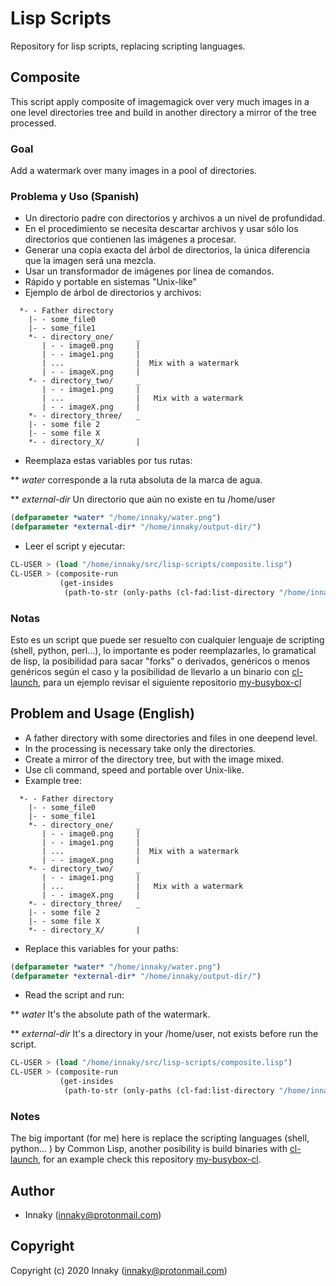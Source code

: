 # Lisp Scripts

Repository for lisp scripts, replacing scripting languages.

## Composite

This script apply composite of imagemagick over very much images in a one level directories tree
and build in another directory a mirror of the tree processed.

### Goal

Add a watermark over many images in a pool of directories.

### Problema y Uso (Spanish)

* Un directorio padre con directorios y archivos a un nivel de profundidad.
* En el procedimiento se necesita descartar archivos y usar sólo los directorios que contienen las imágenes a procesar.
* Generar una copia exacta del árbol de directorios, la única diferencia que la imagen será una mezcla.
* Usar un transformador de imágenes por línea de comandos.
* Rápido y portable en sistemas "Unix-like"
* Ejemplo de árbol de directorios y archivos:
``` 
  *- - Father directory 
    |- - some_file0
    |- - some_file1
    *- - directory_one/     _
       | - - image0.png     |
       | - - image1.png     |
       | ...                |  Mix with a watermark
       | - - imageX.png     |
    *- - directory_two/     _
       | - - image1.png     |
       | ...                |   Mix with a watermark
       | - - imageX.png     |
    *- - directory_three/   _
    |- - some file 2
    |- - some file X
    *- - directory_X/       |
```

* Reemplaza estas variables por tus rutas:

** *water* corresponde a la ruta absoluta de la marca de agua.

** *external-dir* Un directorio que aún no existe en tu /home/user


```lisp
(defparameter *water* "/home/innaky/water.png")
(defparameter *external-dir* "/home/innaky/output-dir/")
```

* Leer el script y ejecutar:

```lisp
CL-USER > (load "/home/innaky/src/lisp-scripts/composite.lisp")
CL-USER > (composite-run
           (get-insides
            (path-to-str (only-paths (cl-fad:list-directory "/home/innaky/father_directory/")))))
```

### Notas 

Esto es un script que puede ser resuelto con cualquier lenguaje de scripting (shell, python, perl...),
lo importante es poder reemplazarles, lo gramatical de lisp, la posibilidad para sacar "forks" o
derivados, genéricos o menos genéricos según el caso y la
posibilidad de llevarlo a un binario con [cl-launch](https://github.com/fare/cl-launch), para un
ejemplo revisar el siguiente repositorio [my-busybox-cl](https://github.com/innaky/my-busybox-cl)

## Problem and Usage (English)

* A father directory with some directories and files in one deepend level.
* In the processing is necessary take only the directories.
* Create a mirror of the directory tree, but with the image mixed.
* Use cli command, speed and portable over Unix-like.
* Example tree:

``` 
  *- - Father directory 
    |- - some_file0
    |- - some_file1
    *- - directory_one/     _
       | - - image0.png     |
       | - - image1.png     |
       | ...                |  Mix with a watermark
       | - - imageX.png     |
    *- - directory_two/     _
       | - - image1.png     |
       | ...                |   Mix with a watermark
       | - - imageX.png     |
    *- - directory_three/   _
    |- - some file 2
    |- - some file X
    *- - directory_X/       |
```

* Replace this variables for your paths:

```lisp
(defparameter *water* "/home/innaky/water.png")
(defparameter *external-dir* "/home/innaky/output-dir/")
```

* Read the script and run:

** *water* It's the absolute path of the watermark.

** *external-dir* It's a directory in your /home/user, not exists before run the script.

```lisp
CL-USER > (load "/home/innaky/src/lisp-scripts/composite.lisp")
CL-USER > (composite-run
           (get-insides
            (path-to-str (only-paths (cl-fad:list-directory "/home/innaky/father_directory/")))))
```

### Notes
The big important (for me) here is replace the scripting languages (shell, python... ) by Common Lisp,
another posibility is build binaries with [cl-launch](https://github.com/fare/cl-launch), for an
example check this repository [my-busybox-cl](https://github.com/innaky/my-busybox-cl).

## Author

* Innaky (innaky@protonmail.com)

## Copyright

Copyright (c) 2020 Innaky (innaky@protonmail.com)

